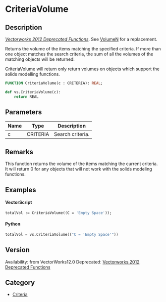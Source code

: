 # CriteriaVolume

## Description
_[Vectorworks 2012 Deprecated Functions](../../Common/Versions/Vectorworks%202012.md)_. See [VolumeN](VolumeN.md) for a replacement.

Returns the volume of the items matching the specified criteria. If more than one object matches the search criteria, the sum of all the volumes of the matching objects will be returned. 

CriteriaVolume will return only return volumes on objects which support the solids modelling functions.

```pascal
FUNCTION CriteriaVolume(c : CRITERIA): REAL;
```

```python
def vs.CriteriaVolume(c):
    return REAL
```

## Parameters
|Name|Type|Description|
|---|---|---|
|c|CRITERIA|Search criteria.|

## Remarks
This function returns the volume of the items matching the current criteria.  It will return 0 for any objects that will not work with the solids modeling functions.

## Examples
#### VectorScript ####
```pascal
totalVol := CriteriaVolume((C = 'Empty Space'));
```
#### Python ####
```python
totalVol = vs.CriteriaVolume(("C = 'Empty Space'"))
```

## Version
Availability: from VectorWorks12.0
Deprecated: [Vectorworks 2012 Deprecated Functions](../../Common/Versions/Vectorworks%202012.md)

## Category
* [Criteria](../Categories/Criteria.md)
